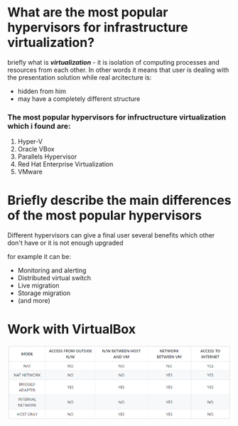 # What are the most popular hypervisors for infrastructure virtualization?
briefly what is ***virtualization*** - it is isolation of computing processes and resources from each other. In other words it means that user is dealing with the presentation solution while real arcitecture is:
- hidden from him
- may have a completely different structure
### The most popular hypervisors for infructructure virtualization which i found are:
1. Hyper-V
1. Oracle VBox
1. Parallels Hypervisor
1. Red Hat Enterprise Virtualization
1. VMware
# Briefly describe the main differences of the most popular hypervisors
Different hypervisors can give a final user several benefits which other don't have or it is not enough upgraded

for example it can be:
- Monitoring and alerting
- Distributed virtual switch
- Live migration
- Storage migration
- (and more)
# Work with VirtualBox
![This is an image](https://github.com/yanchoys/DevOps_online_Kyiv_2022Q1Q2/blob/main/m2/task2.1/images/VirtualBox-Networking-Modes.jpg)
